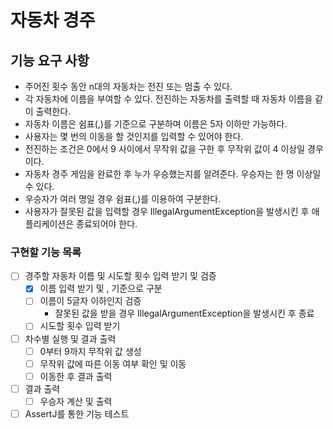 # 자동차 경주

## 기능 요구 사항

- 주어진 횟수 동안 n대의 자동차는 전진 또는 멈출 수 있다.
- 각 자동차에 이름을 부여할 수 있다. 전진하는 자동차를 출력할 때 자동차 이름을 같이 출력한다.
- 자동차 이름은 쉼표(,)를 기준으로 구분하며 이름은 5자 이하만 가능하다.
- 사용자는 몇 번의 이동을 할 것인지를 입력할 수 있어야 한다.
- 전진하는 조건은 0에서 9 사이에서 무작위 값을 구한 후 무작위 값이 4 이상일 경우이다.
- 자동차 경주 게임을 완료한 후 누가 우승했는지를 알려준다. 우승자는 한 명 이상일 수 있다.
- 우승자가 여러 명일 경우 쉼표(,)를 이용하여 구분한다.
- 사용자가 잘못된 값을 입력할 경우 IllegalArgumentException을 발생시킨 후 애플리케이션은 종료되어야 한다.

### 구현할 기능 목록

- [ ] 경주할 자동차 이름 및 시도할 횟수 입력 받기 및 검증
    - [x] 이름 입력 받기 및 , 기준으로 구분
    - [ ] 이름이 5글자 이하인지 검증
        - 잘못된 값을 받을 경우 IllegalArgumentException을 발생시킨 후 종료
    - [ ] 시도할 횟수 입력 받기

- [ ] 차수별 실행 및 결과 출력
    - [ ] 0부터 9까지 무작위 값 생성
    - [ ] 무작위 값에 따른 이동 여부 확인 및 이동
    - [ ] 이동한 후 결과 출력
- [ ] 결과 출력
    - [ ] 우승자 계산 및 출력
- [ ] AssertJ를 통한 기능 테스트

